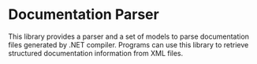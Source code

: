 # Documentation Parser

This library provides a parser and a set of models to parse documentation files generated by .NET compiler.
Programs can use this library to retrieve structured documentation information from XML files.